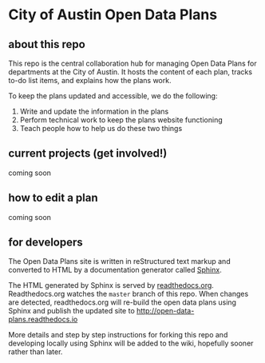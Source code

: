 # City of Austin Open Data Plans

## about this repo

This repo is the central collaboration hub for managing Open Data Plans for departments at the City of Austin. It hosts the content of each plan, tracks to-do list items, and explains how the plans work.

To keep the plans updated and accessible, we do the following:

1. Write and update the information in the plans
2. Perform technical work to keep the plans website functioning 
3. Teach people how to help us do these two things


## current projects (get involved!)

coming soon

## how to edit a plan

coming soon

## for developers

The Open Data Plans site is written in reStructured text markup and converted to HTML by a documentation generator called [Sphinx](http://www.sphinx-doc.org/en/stable/index.html).

The HTML generated by Sphinx is served by [readthedocs.org](https://readthedocs.org/). Readthedocs.org watches the `master` branch of this repo. When changes are detected, readthedocs.org will  re-build the open data plans using Sphinx and publish the updated site to http://open-data-plans.readthedocs.io

More details and step by step instructions for forking this repo and developing locally using Sphinx will be added to the wiki, hopefully sooner rather than later. 
